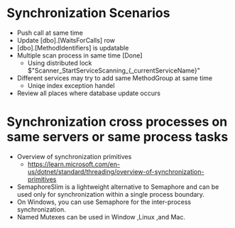 ﻿# Synchronization Scenarios
* Push call at same time
* Update [dbo].[WaitsForCalls] row
* [dbo].[MethodIdentifiers] is updatable
* Multiple scan process in same time [Done]
	* Using distributed lock $"Scanner_StartServiceScanning_{_currentServiceName}"
* Different services may try to add same MethodGroup at same time 
	* Uniqe index exception handel
* Review all places where database update occurs
# Synchronization cross processes on same servers or same process tasks
* Overview of synchronization primitives 
	* https://learn.microsoft.com/en-us/dotnet/standard/threading/overview-of-synchronization-primitives
* SemaphoreSlim is a lightweight alternative to Semaphore and can be used only for synchronization within a single process boundary.
* On Windows, you can use Semaphore for the inter-process synchronization. 
* Named Mutexes can be used in Window ,Linux ,and Mac.

